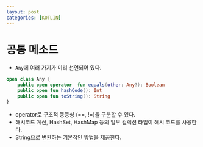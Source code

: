 ```yaml
---
layout: post
categories: [KOTLIN]
---
```



# 공통 메소드

- `Any`에 여러 가지가 미리 선언되어 있다.
```kotlin
open class Any {
    public open operator  fun equals(other: Any?): Boolean
    public open fun hashCode(): Int
    public open fun toString(): String
}
```
- operator로 구조적 동등성 (==, !=)을 구분할 수 있다.
- 해시코드 계산, HashSet, HashMap 등의 일부 컬렉션 타입이 해시 코드를 사용한다.
- String으로 변환하는 기본적인 방법을 제공한다.